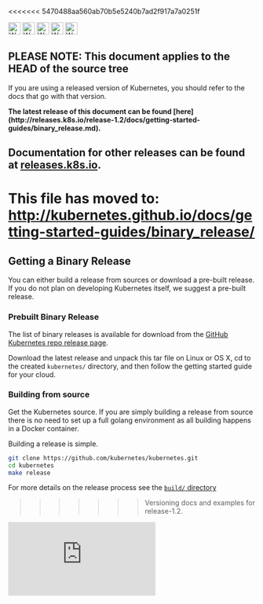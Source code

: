 <!-- BEGIN MUNGE: UNVERSIONED_WARNING -->

<<<<<<< 5470488aa560ab70b5e5240b7ad2f917a7a0251f
<!-- BEGIN STRIP_FOR_RELEASE -->

<img src="http://kubernetes.io/img/warning.png" alt="WARNING"
     width="25" height="25">
<img src="http://kubernetes.io/img/warning.png" alt="WARNING"
     width="25" height="25">
<img src="http://kubernetes.io/img/warning.png" alt="WARNING"
     width="25" height="25">
<img src="http://kubernetes.io/img/warning.png" alt="WARNING"
     width="25" height="25">
<img src="http://kubernetes.io/img/warning.png" alt="WARNING"
     width="25" height="25">

<h2>PLEASE NOTE: This document applies to the HEAD of the source tree</h2>

If you are using a released version of Kubernetes, you should
refer to the docs that go with that version.

<!-- TAG RELEASE_LINK, added by the munger automatically -->
<strong>
The latest release of this document can be found
[here](http://releases.k8s.io/release-1.2/docs/getting-started-guides/binary_release.md).

Documentation for other releases can be found at
[releases.k8s.io](http://releases.k8s.io).
</strong>
--

<!-- END STRIP_FOR_RELEASE -->

<!-- END MUNGE: UNVERSIONED_WARNING -->

This file has moved to: http://kubernetes.github.io/docs/getting-started-guides/binary_release/
=======

<!-- END MUNGE: UNVERSIONED_WARNING -->

## Getting a Binary Release

You can either build a release from sources or download a pre-built release.  If you do not plan on developing Kubernetes itself, we suggest a pre-built release.

### Prebuilt Binary Release

The list of binary releases is available for download from the [GitHub Kubernetes repo release page](https://github.com/kubernetes/kubernetes/releases).

Download the latest release and unpack this tar file on Linux or OS X, cd to the created `kubernetes/` directory, and then follow the getting started guide for your cloud.

### Building from source

Get the Kubernetes source.  If you are simply building a release from source there is no need to set up a full golang environment as all building happens in a Docker container.

Building a release is simple.

```bash
git clone https://github.com/kubernetes/kubernetes.git
cd kubernetes
make release
```

For more details on the release process see the [`build/` directory](http://releases.k8s.io/release-1.2/build/)




<!-- BEGIN MUNGE: IS_VERSIONED -->
<!-- TAG IS_VERSIONED -->
<!-- END MUNGE: IS_VERSIONED -->
>>>>>>> Versioning docs and examples for release-1.2.




<!-- BEGIN MUNGE: IS_VERSIONED -->
<!-- TAG IS_VERSIONED -->
<!-- END MUNGE: IS_VERSIONED -->


<!-- BEGIN MUNGE: GENERATED_ANALYTICS -->
[![Analytics](https://kubernetes-site.appspot.com/UA-36037335-10/GitHub/docs/getting-started-guides/binary_release.md?pixel)]()
<!-- END MUNGE: GENERATED_ANALYTICS -->
